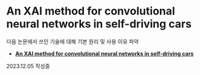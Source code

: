 # An XAI method for convolutional neural networks in self-driving cars
다음 논문에서 쓰인 기술에 대해 기본 원리 및 사용 이유 파악
* **[An XAI method for convolutional neural networks in self-driving cars](https://journals.plos.org/plosone/article?id=10.1371/journal.pone.0267282)**

2023.12.05 작성중
